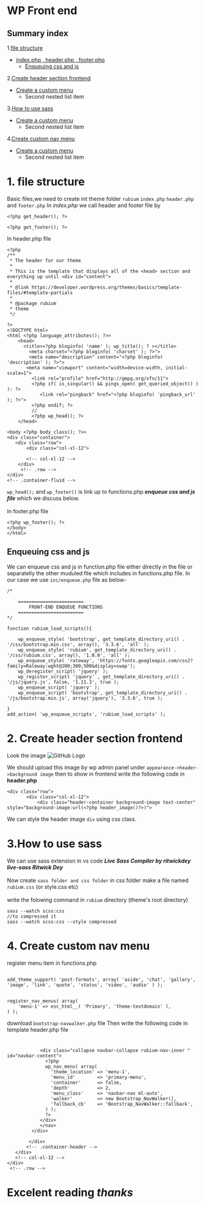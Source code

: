 
# WP Front end <br>
 ## Summary index

1.[file structure](#header.php-footer.php)
   - [ index.php , header.php , footer.php](#needed-files)
     - [Enqueuing css and js](#needed-files) <br>

2.[Create header section frontend](#Create-header-section)
   - [Create a custom menu](#Create-a-custom-menu)
     - Second nested list item

3.[How to use sass](#How-to-use-sass)
   - [Create a custom menu](#Create-a-custom-menu)
     - Second nested list item<br>

4.[Create custom nav menu](#Create-custom-nav-menu)
   - [Create a custom menu](#Create-a-custom-menu)
     - Second nested list item<br>

# 1. file structure 
Basic files,we need to create int theme folder ```rubium```
```index.php``` ```header.php``` and ```footer.php```
In *index.php* 
we call header and footer file by 

```
<?php get_header(); ?>

<?php get_footer(); ?>
```
In header.php file

```
<?php
/**
 * The header for our theme
 *
 * This is the template that displays all of the <head> section and everything up until <div id="content">
 *
 * @link https://developer.wordpress.org/themes/basics/template-files/#template-partials
 *
 * @package rubium
 * theme
 */

?>
<!DOCTYPE html>
<html <?php language_attributes(); ?>>
	<head>
      <title><?php bloginfo( 'name' ); wp_title(); ? ></title>
		<meta charset="<?php bloginfo( 'charset' ); ?>">
		<meta name="description" content="<?php bloginfo( 'description' ); ?>">
       <meta name="viewport" content="width=device-width, initial-scale=1">
		 <link rel="profile" href="http://gmpg.org/xfn/11">
		 <?php if( is_singular() && pings_open( get_queried_object() ) ): ?>
			<link rel="pingback" href="<?php bloginfo( 'pingback_url' ); ?>">
		 <?php endif; ?>
         //
		 <?php wp_head(); ?>
	</head>

<body <?php body_class(); ?>>
<div class="container">
   <div class="row">
       <div class="col-xl-12">
          
       <!-- col-xl-12 -->
    </div>
     <!-- .row -->
</div>
<!-- .container-fluid -->  
```
```wp_head();``` and ```wp_footer()``` is link up to functions.php ***enqueue css and js file*** which we discuss below. <br><br>
In footer.php file
```
<?php wp_footer(); ?>    
</body>
</html>
```
## Enqueuing css and js 
We can enqueue css and js in  function.php file either directly in the file or separatelly the other muduled file which includes in functions.php file. In our case we use ```inc/enqueue.php``` file as below-
```
/*
	
	========================
		FRONT-END ENQUEUE FUNCTIONS
	========================
*/

function rubium_load_scripts(){
	
	wp_enqueue_style( 'bootstrap', get_template_directory_uri() . '/css/bootstrap.min.css', array(), '3.3.6', 'all' );
	wp_enqueue_style( 'rubium', get_template_directory_uri() . '/css/rubium.css', array(), '1.0.0', 'all' );
	wp_enqueue_style( 'rateway', 'https://fonts.googleapis.com/css2?family=Raleway:wght@200;300;500&display=swap');
	wp_deregister_script( 'jquery' );
	wp_register_script( 'jquery' , get_template_directory_uri() . '/js/jquery.js', false, '1.11.3', true );
	wp_enqueue_script( 'jquery' );
	wp_enqueue_script( 'bootstrap', get_template_directory_uri() . '/js/bootstrap.min.js', array('jquery'), '3.3.6', true );
	
}
add_action( 'wp_enqueue_scripts', 'rubium_load_scripts' );
```
# 2. Create header section frontend
Look the image
![GitHub Logo](mdimg/header.png)

We should upload this image by wp admin panel under ```appearance->header->background image```
then to show in frontend write the following code in **header.php**
```
<div class="row">
       <div class="col-xl-12">
           <div class="header-container background-image text-center" style="background-image:url(<?php header_image()?>)">
```
We can style the header image ```div``` using css class.
# 3.How to use sass
We can use sass extension in vs code ***Live Sass Compiler by
ritwickdey live-sass
Ritwick Dey*** <br> <br>
Now create ```sass folder and css folder``` 
in css folder make a file 
named ```rubium.css``` (or style.css etc)<br> <br>
write the folowing command
in ```rubium``` directory (theme's root directory)
```
sass --watch scss:css
//to compressed it
sass --watch scss:css --style compressed
```



# 4. Create custom nav menu

register menu item in functions.php
```

add_theme_support( 'post-formats', array( 'aside', 'chat', 'gallery', 'image', 'link', 'quote', 'status', 'video', 'audio' ) );


register_nav_menus( array(
    'menu-1' => esc_html__( 'Primary', 'theme-textdomain' ),
) );
```
download ```bootstrap-navwalker.php``` file <be>
Then 
write the following code in template header.php file

<div class="container">
   <div class="row">
       <div class="col-xl-12">
           <div class="header-container background-image text-center" style="background-image:url(<?php header_image()?>)">
             <div class="header-content table">
               <div class="table-cell">
                 <h1 class = "site-title">
                    <span class="sunset-logo"></span>
								    <span class="hide"><?php bloginfo( 'name' ); ?></span>
                  </h1>
                  <h2 class="site-description"><?php bloginfo('description');?></h2>
                </div>
             </div> <!-- .header-content -->
             <div class="rubium-nav">
             <nav class="navbar navbar-expand-lg navbar-light ">
                      <!-- <button class="navbar-toggler" type="button" data-toggle="collapse" data-target="#navbar-content" aria-controls="navbar-content" aria-expanded="false" aria-label="<?php esc_html_e( 'Toggle Navigation', 'theme-textdomain' ); ?>">
                        <span class="navbar-toggler-icon"></span>
                      </button> -->

                <div class="collapse navbar-collapse rubium-nav-inner " id="navbar-content">
                  <?php
                  wp_nav_menu( array(
                    'theme_location' => 'menu-1',
                    'menu_id'        => 'primary-menu',
                    'container'      => false,
                    'depth'          => 2,
                    'menu_class'     => 'navbar-nav ml-auto',
                    'walker'         => new Bootstrap_NavWalker(),
                    'fallback_cb'    => 'Bootstrap_NavWalker::fallback',
                  ) );
                  ?>
                </div>
                </nav>
             </div>
          
            </div>
           <!-- .container-header -->
       </div> 
       <!-- col-xl-12 -->
    </div>
     <!-- .row -->
</div>
<!-- .container-fluid -->

# Excelent reading *thanks*
